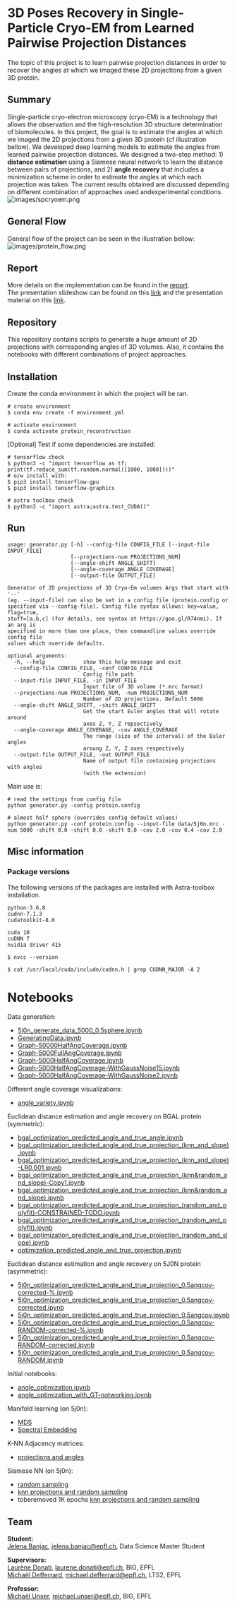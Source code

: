 # 3D Poses Recovery in Single-Particle Cryo-EM from Learned Pairwise Projection Distances

The topic of this project is to learn pairwise projection distances in order to recover the angles at which we imaged these 2D projections from a given 3D protein.

## Summary
Single-particle cryo-electron microscopy (cryo-EM) is a technology that allows the observation and the high-resolution 3D structure determination of biomolecules. In this project, the goal is to estimate the angles at which we imaged the 2D projections from a given 3D protein (cf illustration bellow). We developed deep learning models to estimate the angles from learned pairwise projection distances. We designed a two-step method: 1) **distance estimation** using a Siamese neural network to learn the distance between pairs of projections, and 2) **angle recovery** that includes a minimization scheme in order to estimate the angles at which each projection was taken. The current results obtained are discussed depending on different combination of approaches used andexperimental conditions.
![images/spcryoem.png](images/spcryoem.png)

## General Flow
General flow of the project can be seen in the illustration bellow:
![images/protein_flow.png](images/protein_flow.png)

## Report
More details on the implementation can be found in the [report](reports/Report_BIGSemesterProject_JelenaBanjac.pdf).  
The presentation slideshow can be found on this [link](https://docs.google.com/presentation/d/e/2PACX-1vSeN_Zd4mL9ScdvlEAIib4QFq3kkUxojnj-YBEAGuxKxPDQ48PCL2Y_JBT4cn_UBcIFhPp_YnNZZF1c/pub?start=true&loop=false&delayms=3000) and the presentation material on this [link](reports/Presentation_BIGSemesterProject_JelenaBanjac.pdf).

## Repository
This repository contains scripts to generate a huge amount of 2D projections with corresponding angles of 3D volumes. 
Also, it contains the notebooks with different combinations of project approaches.

## Installation
Create the conda environment in which the project will be ran.
```
# create environment
$ conda env create -f environment.yml

# activate environment
$ conda activate protein_reconstruction
```

[Optional] Test if some dependencies are installed:
```
# tensorflow check
$ python3 -c "import tensorflow as tf; print(tf.reduce_sum(tf.random.normal([1000, 1000])))"
# o/w install with: 
$ pip3 install tensorflow-gpu
$ pip3 install tensorflow-graphics

# astra toolbox check
$ python3 -c "import astra;astra.test_CUDA()"
```

## Run

```
usage: generator.py [-h] --config-file CONFIG_FILE [--input-file INPUT_FILE]
                    [--projections-num PROJECTIONS_NUM]
                    [--angle-shift ANGLE_SHIFT]
                    [--angle-coverage ANGLE_COVERAGE]
                    [--output-file OUTPUT_FILE]

Generator of 2D projections of 3D Cryo-Em volumes Args that start with '--'
(eg. --input-file) can also be set in a config file (protein.config or
specified via --config-file). Config file syntax allows: key=value, flag=true,
stuff=[a,b,c] (for details, see syntax at https://goo.gl/R74nmi). If an arg is
specified in more than one place, then commandline values override config file
values which override defaults.

optional arguments:
  -h, --help            show this help message and exit
  --config-file CONFIG_FILE, -conf CONFIG_FILE
                        Config file path
  --input-file INPUT_FILE, -in INPUT_FILE
                        Input file of 3D volume (*.mrc format)
  --projections-num PROJECTIONS_NUM, -num PROJECTIONS_NUM
                        Number of 2D projections. Default 5000
  --angle-shift ANGLE_SHIFT, -shift ANGLE_SHIFT
                        Get the start Euler angles that will rotate around
                        axes Z, Y, Z repsectively
  --angle-coverage ANGLE_COVERAGE, -cov ANGLE_COVERAGE
                        The range (size of the interval) of the Euler angles
                        aroung Z, Y, Z axes respectively
  --output-file OUTPUT_FILE, -out OUTPUT_FILE
                        Name of output file containing projections with angles
                        (with the extension)

```

Main use is:
```
# read the settings from config file
python generator.py -config protein.config

# almost half sphere (overrides config default values)
python generator.py -conf protein.config --input-file data/5j0n.mrc -num 5000 -shift 0.0 -shift 0.0 -shift 0.0 -cov 2.0 -cov 0.4 -cov 2.0
```

## Misc information

### Package versions
The following versions of the packages are installed with Astra-toolbox installation.
```
python-3.6.8
cudnn-7.1.3
cudatoolkit-8.0
```
```
cuda 10
cuDNN 7
nvidia driver 415

```

```
$ nvcc --version

$ cat /usr/local/cuda/include/cudnn.h | grep CUDNN_MAJOR -A 2
```

# Notebooks

Data generation:
- [5j0n_generate_data_5000_0.5sphere.ipynb](notebooks/5j0n_generate_data_5000_0.5sphere.ipynb)
- [GeneratingData.ipynb](notebooks/GeneratingData.ipynb)
- [Graph-50000HalfAngCoverage.ipynb](notebooks/Graph-50000HalfAngCoverage.ipynb)
- [Graph-5000FullAngCoverage.ipynb](notebooks/Graph-5000FullAngCoverage.ipynb)
- [Graph-5000HalfAngCoverage.ipynb](notebooks/Graph-5000HalfAngCoverage.ipynb)
- [Graph-5000HalfAngCoverage-WithGaussNoise15.ipynb](notebooks/Graph-5000HalfAngCoverage-WithGaussNoise15.ipynb)
- [Graph-5000HalfAngCoverage-WithGaussNoise2.ipynb](notebooks/Graph-5000HalfAngCoverage-WithGaussNoise2.ipynb)

Different angle coverage visualizations:
- [angle_variety.ipynb](notebooks/angle_variety.ipynb)

Euclidean distance estimation and angle recovery on BGAL protein (symmetric):
- [bgal_optimization_predicted_angle_and_true_angle.ipynb](notebooks/bgal_optimization_predicted_angle_and_true_angle.ipynb)
- [bgal_optimization_predicted_angle_and_true_projection_(knn_and_slope).ipynb](notebooks/bgal_optimization_predicted_angle_and_true_projection_(knn_and_slope).ipynb)
- [bgal_optimization_predicted_angle_and_true_projection_(knn_and_slope)-LR0.001.ipynb](notebooks/bgal_optimization_predicted_angle_and_true_projection_(knn_and_slope)-LR0.001.ipynb)
- [bgal_optimization_predicted_angle_and_true_projection_(knn&random_and_slope)-Copy1.ipynb](notebooks/bgal_optimization_predicted_angle_and_true_projection_(knn&random_and_slope)-Copy1.ipynb)
- [bgal_optimization_predicted_angle_and_true_projection_(knn&random_and_slope).ipynb](notebooks/bgal_optimization_predicted_angle_and_true_projection_(knn&random_and_slope).ipynb)
- [bgal_optimization_predicted_angle_and_true_projection_(random_and_polyfit)-CONSTRAINED-TODO.ipynb](notebooks/bgal_optimization_predicted_angle_and_true_projection_(random_and_polyfit)-CONSTRAINED-TODO.ipynb)
- [bgal_optimization_predicted_angle_and_true_projection_(random_and_polyfit).ipynb](notebooks/bgal_optimization_predicted_angle_and_true_projection_(random_and_polyfit).ipynb)
- [bgal_optimization_predicted_angle_and_true_projection_(random_and_slope).ipynb](notebooks/bgal_optimization_predicted_angle_and_true_projection_(random_and_slope).ipynb)
- [optimization_predicted_angle_and_true_projection.ipynb](notebooks/optimization_predicted_angle_and_true_projection.ipynb)

Euclidean distance estimation and angle recovery on 5J0N protein (asymmetric):
- [5j0n_optimization_predicted_angle_and_true_projection_0.5angcov-corrected-%.ipynb](notebooks/5j0n_optimization_predicted_angle_and_true_projection_0.5angcov-corrected-%.ipynb)
- [5j0n_optimization_predicted_angle_and_true_projection_0.5angcov-corrected.ipynb](notebooks/5j0n_optimization_predicted_angle_and_true_projection_0.5angcov-corrected.ipynb)
- [5j0n_optimization_predicted_angle_and_true_projection_0.5angcov.ipynb](notebooks/5j0n_optimization_predicted_angle_and_true_projection_0.5angcov.ipynb)
- [5j0n_optimization_predicted_angle_and_true_projection_0.5angcov-RANDOM-corrected-%.ipynb](notebooks/5j0n_optimization_predicted_angle_and_true_projection_0.5angcov-RANDOM-corrected-%.ipynb)
- [5j0n_optimization_predicted_angle_and_true_projection_0.5angcov-RANDOM-corrected.ipynb](notebooks/5j0n_optimization_predicted_angle_and_true_projection_0.5angcov-RANDOM-corrected.ipynb)
- [5j0n_optimization_predicted_angle_and_true_projection_0.5angcov-RANDOM.ipynb](notebooks/5j0n_optimization_predicted_angle_and_true_projection_0.5angcov-RANDOM.ipynb)

Initial notebooks:
- [angle_optimization.ipynb](notebooks/angle_optimization.ipynb)
- [angle_optimization_with_GT-notworking.ipynb](notebooks/angle_optimization_with_GT-notworking.ipynb)

Manifold learning (on 5j0n):
- [MDS](notebooks/5j0n_manifold_learning_MDS.ipynb)
- [Spectral Embedding](notebooks/5j0n_manifold_learning_SpectralEmbedding.ipynb)

K-NN Adjacency matrices:
- [projections and angles](notebooks/knn_adjacency_matrices.ipynb)

Siamese NN (on 5j0n):
- [random sampling](notebooks/Siamese_KERAS-protein-random.ipynb)
- [knn projections and random sampling](notebooks/Siamese_KERAS-protein-knn-and-random.ipynb)
- toberemoved 1K epochs [knn projections and random sampling](notebooks/Siamese_KERAS-protein-epochs1000.ipynb)

## Team
**Student:**  
[Jelena Banjac](https://jelenabanjac.com), jelena.banjac@epfl.ch, Data Science Master Student

**Supervisors:**  
[Laurène Donati](https://people.epfl.ch/laurene.donati?lang=en), laurene.donati@epfl.ch, BIG, EPFL  
[Michaël Defferrard](https://deff.ch/), michael.defferrard@epfl.ch, LTS2, EPFL

**Professor:**  
[Michaël Unser](http://bigwww.epfl.ch/unser/), michael.unser@epfl.ch, BIG, EPFL

